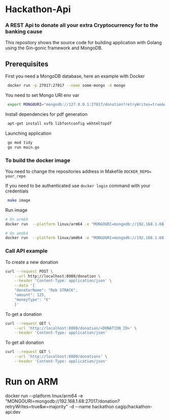 # Hackathon-Api

### A REST Api to donate all your extra Cryptocurrency for to the banking cause

This repository shows the source code for building application with Golang using the Gin-gonic framework and MongoDB.

## Prerequisites

First you need a MongoDB database, here an example with Docker

```bash
 docker run -p 27017:27017 --name some-mongo -d mongo
```

You need to set Mongo URI env var 

```bash
 export MONGOURI="mongodb://127.0.0.1:27017/donation?retryWrites=true&w=majority"
```

Install dependencies for pdf generation

```bash
 apt-get install xvfb libfontconfig wkhtmltopdf
```

Launching application

```bash
 go mod tidy
 go run main.go
```

### To build the docker image

You need to change the repositories address in Makefile ``` DOCKER_REPO= your_repo ```

If you need to be authenticated use ``` docker login ``` command with your credentials

```bash
 make image
```

Run image

```bash
# On arm64
docker run  --platform linux/arm64 -e "MONGOURI=mongodb://192.168.1.68:27017/donation?retryWrites=true&w=majority" -d --name hackathon cagip/hackathon-api:dev

# On amd64
docker run  --platform linux/amd64 -e "MONGOURI=mongodb://192.168.1.68:27017/donation?retryWrites=true&w=majority" -d --name hackathon cagip/hackathon-api:dev

```

### Call API example

To create a new donation

```bash
curl --request POST \
    --url http://localhost:8080/donation \
    --header 'Content-Type: application/json' \
    --data '{
    "donatorName": "Rob STRACK",
    "amount": 125,
    "moneyType": "€"
    }'
```

To get a donation

```bash
curl --request GET \
    --url 'http://localhost:8080/donation/<DONATION_ID>' \
    --header 'Content-Type: application/json'
```

To get all donation

```bash
curl --request GET \
    --url 'http://localhost:8080/donations' \
    --header 'Content-Type: application/json'
```



# Run on ARM
docker run  --platform linux/arm64 -e "MONGOURI=mongodb://192.168.1.68:27017/donation?retryWrites=true&w=majority" -d --name hackathon cagip/hackathon-api:dev